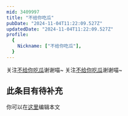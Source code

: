 ```yaml
---
mid: 3409997
title: "不给你吃瓜"
pubDate: "2024-11-04T11:22:09.527Z"
updatedDate: "2024-11-04T11:22:09.527Z"
profile:
  {
    Nickname: ["不给你吃瓜"],
  }
---
```


关注[不给你吃瓜](https://space.bilibili.com/3409997)谢谢喵~ 关注[不给你吃瓜](https://space.bilibili.com/3409997)谢谢喵~

## 此条目有待补充
你可以在[这里](https://github.com/Yuhanawa/VTuber.ICU-Content/edit/master/v/不给你吃瓜/index.md)编辑本文
